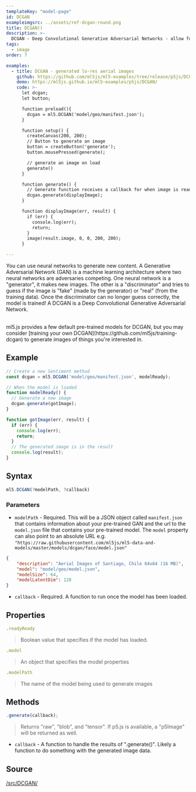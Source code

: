 ```yaml
---
templateKey: "model-page"
id: DCGAN
exampleimgsrc: ../assets/ref-dcgan-round.png
title: DCGAN()
description: >- 
  DCGAN - Deep Convolutional Generative Adversarial Networks - allow for the creation of generative images
tags:
  - image
order: 7

examples:
  - title: DCGAN - generated lo-res aerial images
    github: https://github.com/ml5js/ml5-examples/tree/release/p5js/DCGAN
    demo: https://ml5js.github.io/ml5-examples/p5js/DCGAN/
    code: >-
      let dcgan;
      let button;

      function preload(){
        dcgan = ml5.DCGAN('model/geo/manifest.json');
      }

      function setup() {
        createCanvas(200, 200);
        // Button to generate an image
        button = createButton('generate');
        button.mousePressed(generate);

        // generate an image on load
        generate()
      }

      function generate() {
        // Generate function receives a callback for when image is ready
        dcgan.generate(displayImage);
      }

      function displayImage(err, result) {
        if (err) {
          console.log(err);
          return;
        }
        image(result.image, 0, 0, 200, 200);
      }

---
```


You can use neural networks to generate new content. A Generative Adversarial Network (GAN) is a machine learning architecture where two neural networks are adversaries competing. One neural network is a "generator", it makes new images. The other is a "discriminator" and tries to guess if the image is "fake" (made by the generator) or "real" (from the training data). Once the discriminator can no longer guess correctly, the model is trained! A DCGAN is a Deep Convolutional Generative Adversarial Network.

<br/>
ml5.js provides a few default pre-trained models for DCGAN, but you may consider [training your own DCGAN](https://github.com/ml5js/training-dcgan) to generate images of things you're interested in. 

## Example

```javascript
// Create a new Sentiment method
const dcgan = ml5.DCGAN('model/geo/manifest.json', modelReady);

// When the model is loaded
function modelReady() {
  // Generate a new image
  dcgan.generate(gotImage);
}

function gotImage(err, result) {
  if (err) {
    console.log(err);
    return;
  }
  // The generated image is in the result
  console.log(result);
}
```


## Syntax

```javascript
ml5.DCGAN(?modelPath, ?callback)
```

### Parameters

- `modelPath` - Required. This will be a JSON object called `manifest.json` that contains information about your pre-trained GAN and the url to the `model.json` file that contains your pre-trained model. The `model` property can also point to an absolute URL e.g. `"https://raw.githubusercontent.com/ml5js/ml5-data-and-models/master/models/dcgan/face/model.json"`

```json
{
    "description": "Aerial Images of Santiago, Chile 64x64 (16 MB)",
    "model": "model/geo/model.json",
    "modelSize": 64,
    "modelLatentDim": 128
}
```

- `callback` - Required. A function to run once the model has been loaded.


## Properties

```javascript
.readyReady
```

> Boolean value that specifies if the model has loaded.

```javascript
.model
```

> An object that specifies the model properties

```javascript
.modelPath
```

> The name of the model being used to generate images


## Methods

```javascript
.generate(callback);
```

> Returns "raw", "blob", and "tensor". If p5.js is available, a "p5Image" will be returned as well. 

- `callback` - A function to handle the results of ".generate()". Likely a function to do something with the generated image data.


## Source

[/src/DCGAN/](https://github.com/ml5js/ml5-library/tree/main/src/DCGAN)
